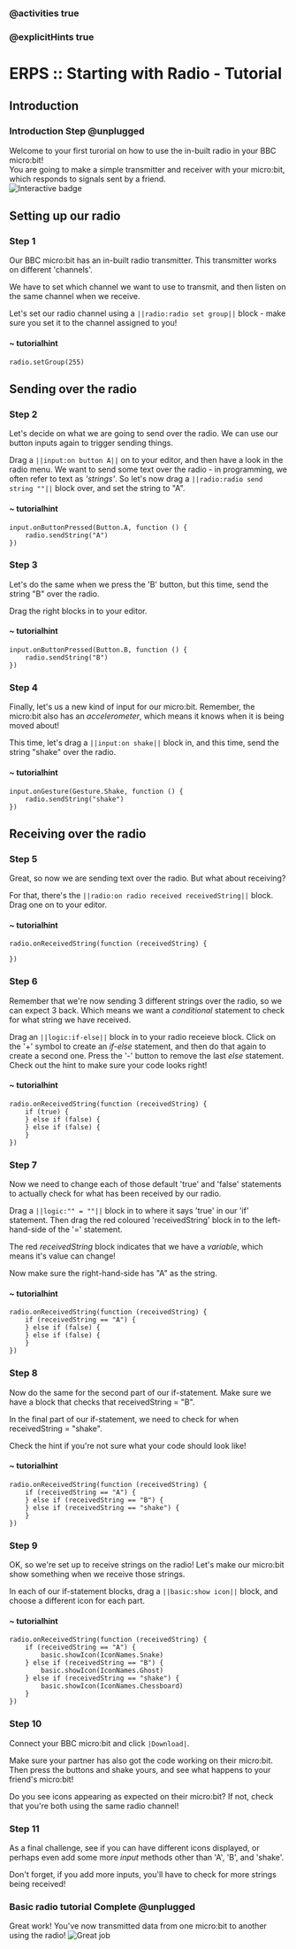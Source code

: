 ### @activities true
### @explicitHints true

# ERPS :: Starting with Radio - Tutorial

## Introduction
### Introduction Step @unplugged
Welcome to your first turorial on how to use the in-built radio in your BBC micro:bit!  
You are going to make a simple transmitter and receiver with your micro:bit, which responds to signals sent by a friend.  
![Interactive badge](https://raw.githubusercontent.com/niaxotim/erps-starter-radio/master/assets/microbit-radio.png)

## Setting up our radio
### Step 1
Our BBC micro:bit has an in-built radio transmitter. This transmitter works on different 'channels'.  

We have to set which channel we want to use to transmit, and then listen on the same channel when we receive.  

Let's set our radio channel using a ``||radio:radio set group||`` block - make sure you set it to the channel assigned to you!  
  

#### ~ tutorialhint
```blocks
radio.setGroup(255)
```

## Sending over the radio
### Step 2
Let's decide on what we are going to send over the radio. We can use our button inputs again to trigger sending things.  

Drag a ``||input:on button A||`` on to your editor, and then have a look in the radio menu. We want to send some text over the radio - in programming, we often
refer to text as *'strings'*. So let's now drag a ``||radio:radio send string ""||`` block over, and set the string to "A".

#### ~ tutorialhint
```blocks
input.onButtonPressed(Button.A, function () {
    radio.sendString("A")
})
```

### Step 3
Let's do the same when we press the 'B' button, but this time, send the string "B" over the radio.

Drag the right blocks in to your editor.

#### ~ tutorialhint
```blocks
input.onButtonPressed(Button.B, function () {
    radio.sendString("B")
})
```

### Step 4
Finally, let's us a new kind of input for our micro:bit. Remember, the micro:bit also has an *accelerometer*, which means it knows when it
is being moved about!

This time, let's drag a ``||input:on shake||`` block in, and this time, send the string "shake" over the radio.

#### ~ tutorialhint
```blocks
input.onGesture(Gesture.Shake, function () {
    radio.sendString("shake")
})
```

## Receiving over the radio
### Step 5
Great, so now we are sending text over the radio. But what about receiving?  

For that, there's the ``||radio:on radio received receivedString||`` block.  Drag one on to your editor.  

#### ~ tutorialhint
```blocks
radio.onReceivedString(function (receivedString) {

})
```

### Step 6
Remember that we're now sending 3 different strings over the radio, so we can expect 3 back. Which means we
want a *conditional* statement to check for what string we have received.  

Drag an ``||logic:if-else||`` block in to your radio receieve block. Click on the '+' symbol to create an *if-else* statement, and then do that
again to create a second one. Press the '-' button to remove the last *else* statement. Check out the hint to make sure your code looks right!  

#### ~ tutorialhint
```blocks
radio.onReceivedString(function (receivedString) {
    if (true) {
    } else if (false) {
    } else if (false) {
    }
})
```

### Step 7
Now we need to change each of those default 'true' and 'false' statements to actually check for what has been received by our radio.  

Drag a ``||logic:"" = ""||`` block in to where it says 'true' in our 'if' statement. Then drag the red coloured 'receivedString' block in to the left-hand-side of the '=' statement.  

The red *receivedString* block indicates that we have a *variable*, which means it's value can change!  

Now make sure the right-hand-side has "A" as the string.  

#### ~ tutorialhint
```blocks
radio.onReceivedString(function (receivedString) {
    if (receivedString == "A") {
    } else if (false) {
    } else if (false) {
    }
})
```

### Step 8
Now do the same for the second part of our if-statement. Make sure we have a block that checks that receivedString = "B".

In the final part of our if-statement, we need to check for when receivedString = "shake".  

Check the hint if you're not sure what your code should look like!  

#### ~ tutorialhint
```blocks
radio.onReceivedString(function (receivedString) {
    if (receivedString == "A") {
    } else if (receivedString == "B") {
    } else if (receivedString == "shake") {
    }
})
```

### Step 9
OK, so we're set up to receive strings on the radio! Let's make our micro:bit show something when we receive those strings.  

In each of our if-statement blocks, drag a ``||basic:show icon||`` block, and choose a different icon for each part.  

#### ~ tutorialhint
```blocks
radio.onReceivedString(function (receivedString) {
    if (receivedString == "A") {
        basic.showIcon(IconNames.Snake)
    } else if (receivedString == "B") {
        basic.showIcon(IconNames.Ghost)
    } else if (receivedString == "shake") {
        basic.showIcon(IconNames.Chessboard)
    }
})
```

### Step 10
Connect your BBC micro:bit and click ``|Download|``.  

Make sure your partner has also got the code working on their micro:bit.  Then press the buttons and shake yours, and see
what happens to your friend's micro:bit!  

Do you see icons appearing as expected on their micro:bit? If not, check that you're both using the same radio channel!

### Step 11
As a final challenge, see if you can have different icons displayed, or perhaps even add some more *input* methods other than 'A', 'B', and 'shake'.  

Don't forget, if you add more inputs, you'll have to check for more strings being received!  


### Basic radio tutorial Complete @unplugged
Great work! You've now transmitted data from one micro:bit to another using the radio!
![Great job](https://raw.githubusercontent.com/niaxotim/erps-starter-radio/master/assets/great_job.png)
